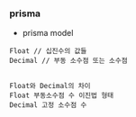 ### prisma

- prisma model

```
Float // 십진수의 값들
Decimal // 부동 소수점 또는 소수점


Float와 Decimal의 차이
Float 부동소수점 수 이진법 형태
Decimal 고정 소수점 수
```
